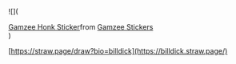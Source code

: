 


![](<div class="tenor-gif-embed" data-postid="6605562301451435895" data-share-method="host" data-aspect-ratio="1" data-width="100%"><a href="https://tenor.com/view/gamzee-honk-gamzee-makara-gamzee-homestuck-hornpile-gif-6605562301451435895">Gamzee Honk Sticker</a>from <a href="https://tenor.com/search/gamzee-stickers">Gamzee Stickers</a></div> <script type="text/javascript" async src="https://tenor.com/embed.js"></script>)


[https://straw.page/draw?bio=billdick](https://billdick.straw.page/)
